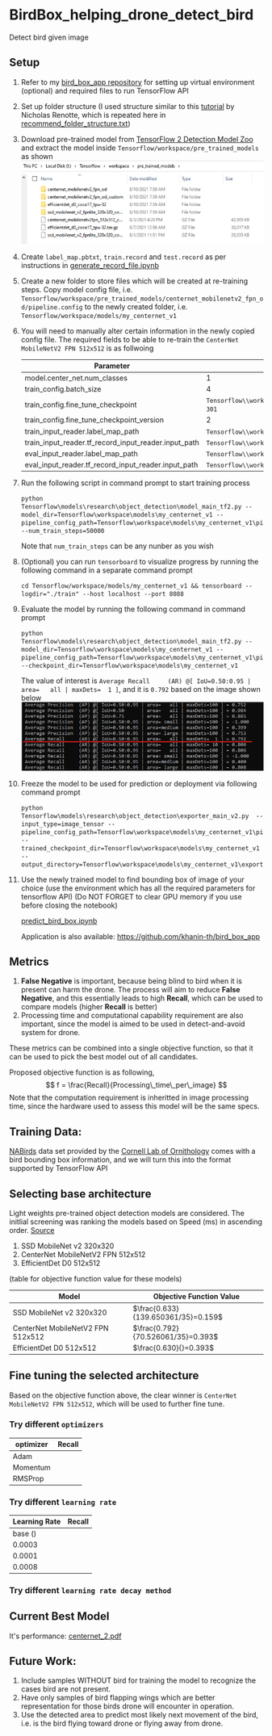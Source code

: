 # BirdBox_helping_drone_detect_bird
Detect bird given image 

## Setup
1. Refer to my [bird_box_app repository](https://github.com/khanin-th/bird_box_app) for setting up virtual environment (optional) and required files to run TensorFlow API
1. Set up folder structure (I used structure similar to this [tutorial](https://www.youtube.com/watch?v=yqkISICHH-U) by Nicholas Renotte, which is repeated here in [recommend_folder_structure.txt](recommend_folder_structure.txt))
1. Download pre-trained model from [TensorFlow 2 Detection Model Zoo](https://github.com/tensorflow/models/blob/master/research/object_detection/g3doc/tf2_detection_zoo.md) and extract the model inside `Tensorflow/workspace/pre_trained_models` as shown
![pre train model folder](images\pre_train_folder.png)
1. Create `label_map.pbtxt`, `train.record` and `test.record` as per instructions in [generate_record_file.ipynb](generate_record_file.ipynb)
1. Create a new folder to store files which will be created at re-training steps. Copy model config file, i.e. `Tensorflow/workspace/pre_trained_models/centernet_mobilenetv2_fpn_od/pipeline.config` to the newly created folder, i.e. `Tensorflow/workspace/models/my_centernet_v1`
1. You will need to manually alter certain information in the newly copied config file. The required fields to be able to re-train the `CenterNet MobileNetV2 FPN 512x512` is as follwoing

    <center>
    
    | Parameter  | Value |
    | ------------- | ------------- |
    | model.center_net.num_classes  | 1  |
    | train_config.batch_size  | 4  |
    | train_config.fine_tune_checkpoint  | `Tensorflow\\workspace\\pre_trained_models\\centernet_mobilenetv2_fpn_od\\checkpoint\\ckpt-301`  |
    | train_config.fine_tune_checkpoint_version  | 2  |
    | train_input_reader.label_map_path  | `Tensorflow\\workspace\\TF_files\\label_map.pbtxt`  |
    | train_input_reader.tf_record_input_reader.input_path  | `Tensorflow\\workspace\\TF_files\\train.record`  |
    | eval_input_reader.label_map_path  | `Tensorflow\\workspace\\TF_files\\label_map.pbtxt`  |
    | eval_input_reader.tf_record_input_reader.input_path  | `Tensorflow\\workspace\\TF_files\\test.record` |

    </center>

1. Run the following script in command prompt to start training process 

    ```
    python Tensorflow\models\research\object_detection\model_main_tf2.py --model_dir=Tensorflow\workspace\models\my_centernet_v1 --pipeline_config_path=Tensorflow\workspace\models\my_centernet_v1\pipeline.config --num_train_steps=50000
    ```
    Note that `num_train_steps` can be any nunber as you wish

1. (Optional) you can run `tensorboard` to visualize progress by running the following command in a separate command prompt

    ```
    cd Tensorflow/workspace/models/my_centernet_v1 && tensorboard --logdir="./train" --host localhost --port 8088
    ```

1. Evaluate the model by running the following command in command prompt

    ```
    python Tensorflow\models\research\object_detection\model_main_tf2.py --model_dir=Tensorflow\workspace\models\my_centernet_v1 --pipeline_config_path=Tensorflow\workspace\models\my_centernet_v1\pipeline.config --checkpoint_dir=Tensorflow\workspace\models\my_centernet_v1
    ```

    The value of interest is `Average Recall     (AR) @[ IoU=0.50:0.95 | area=   all | maxDets=  1 ]`, and it is `0.792` based on the image shown below
    ![eval](images\eval_value.png)

1. Freeze the model to be used for prediction or deployment via following command prompt

    ```
    python Tensorflow\models\research\object_detection\exporter_main_v2.py  --input_type=image_tensor --pipeline_config_path=Tensorflow\workspace\models\my_centernet_v1\pipeline.config --trained_checkpoint_dir=Tensorflow\workspace\models\my_centernet_v1 --output_directory=Tensorflow\workspace\models\my_centernet_v1\export
    ```


1. Use the newly trained model to find bounding box of image of your choice (use the environment which has all the required parameters for tensorflow API) (Do NOT FORGET to clear GPU memory if you use before closing the notebook)

    [predict_bird_box.ipynb](predict_bird_box.ipynb)

    Application is also available: https://github.com/khanin-th/bird_box_app



## Metrics
1. __False Negative__ is important, because being blind to bird when it is present can harm the drone. The process will aim to reduce __False Negative__, and this essentially leads to high __Recall__, which can be used to compare models (higher __Recall__ is better)
1. Processing time and computational capability requirement are also important, since the model is aimed to be used in detect-and-avoid system for drone. 

These metrics can be combined into a single objective function, so that it can be used to pick the best model out of all candidates.

Proposed objective function is as following,
$$ f = \frac{Recall}{Processing\_time\_per\_image} $$
Note that the computation requirement is inheritted in image processing time, since the hardware used to assess this model will be the same specs.


## Training Data:
[NABirds](https://dl.allaboutbirds.org/nabirds) data set provided by the [Cornell Lab of Ornithology](https://www.birds.cornell.edu/home) comes with a bird bounding box information, and we will turn this into the format supported by TensorFlow API

## Selecting base architecture
Light weights pre-trained object detection models are considered. The initlial screening was ranking the models based on Speed (ms) in ascending order. [Source](https://github.com/tensorflow/models/blob/master/research/object_detection/g3doc/tf2_detection_zoo.md)

1. SSD MobileNet v2 320x320
2. CenterNet MobileNetV2 FPN 512x512
3. EfficientDet D0 512x512

(table for objective function value for these models)

   <center>
   
   | Model  | Objective Function Value |
   | ------------- | ------------- |
   | SSD MobileNet v2 320x320  | $\frac{0.633}{139.650361/35}=0.159$  |
   | CenterNet MobileNetV2 FPN 512x512  | $\frac{0.792}{70.526061/35}=0.393$  |
   | EfficientDet D0 512x512  |  $\frac{0.630}{}=0.393$ |
   
   </center>

## Fine tuning the selected architecture
Based on the objective function above, the clear winner is `CenterNet MobileNetV2 FPN 512x512`, which will be used to further fine tune.

### Try different `optimizers`
   <center>
   
   | optimizer  | Recall |
   | ------------- | ------------- |
   | Adam  |   |
   | Momentum  |   |
   | RMSProp  |   |
   
   </center>

### Try different `learning rate`

   <center>
   
   | Learning Rate  | Recall |
   | ------------- | ------------- |
   | base ()  |   |
   | 0.0003  |   |
   | 0.0001  |   |
   | 0.0008  |   |
   
   </center>

### Try different `learning rate decay method`

## Current Best Model
It's performance: [centernet_2.pdf](assets\centernet_2.pdf)
## Future Work:
1. Include samples WITHOUT bird for training the model to recognize the cases bird are not present.
2. Have only samples of bird flapping wings which are better representation for those birds drone will encounter in operation.
3. Use the detected area to predict most likely next movement of the bird, i.e. is the bird flying toward drone or flying away from drone.
